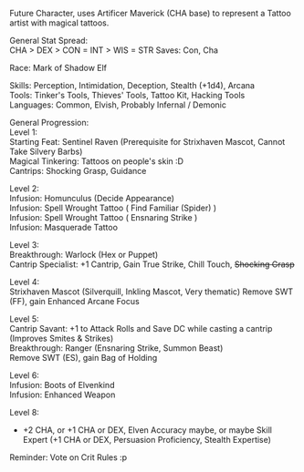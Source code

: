 Future Character, uses Artificer Maverick (CHA base) to represent a Tattoo artist with magical tattoos.

General Stat Spread: \
CHA > DEX > CON = INT > WIS = STR
Saves: Con, Cha

Race: Mark of Shadow Elf

Skills: Perception, Intimidation, Deception, Stealth (+1d4), Arcana \
Tools: Tinker's Tools, Thieves' Tools, Tattoo Kit, Hacking Tools \
Languages: Common, Elvish, Probably Infernal / Demonic 

General Progression: \
Level 1: \
Starting Feat: Sentinel Raven (Prerequisite for Strixhaven Mascot, Cannot Take Silvery Barbs) \
Magical Tinkering: Tattoos on people's skin :D \
Cantrips: Shocking Grasp, Guidance 

Level 2: \
Infusion: Homunculus (Decide Appearance) \
Infusion: Spell Wrought Tattoo ( Find Familiar (Spider) ) \
Infusion: Spell Wrought Tattoo ( Ensnaring Strike ) \
Infusion: Masquerade Tattoo

Level 3: \
Breakthrough: Warlock (Hex or Puppet) \
Cantrip Specialist: +1 Cantrip, Gain True Strike, Chill Touch, ~~Shocking Grasp~~

Level 4: \
Strixhaven Mascot (Silverquill, Inkling Mascot, Very thematic)
Remove SWT (FF), gain Enhanced Arcane Focus

Level 5: \
Cantrip Savant: +1 to Attack Rolls and Save DC while casting a cantrip (Improves Smites & Strikes) \
Breakthrough: Ranger (Ensnaring Strike, Summon Beast) \
Remove SWT (ES), gain Bag of Holding

Level 6: \
Infusion: Boots of Elvenkind \
Infusion: Enhanced Weapon

Level 8: 
- +2 CHA, or +1 CHA or DEX, Elven Accuracy maybe, or maybe Skill Expert (+1 CHA or DEX, Persuasion Proficiency, Stealth Expertise)

Reminder: Vote on Crit Rules :p 
